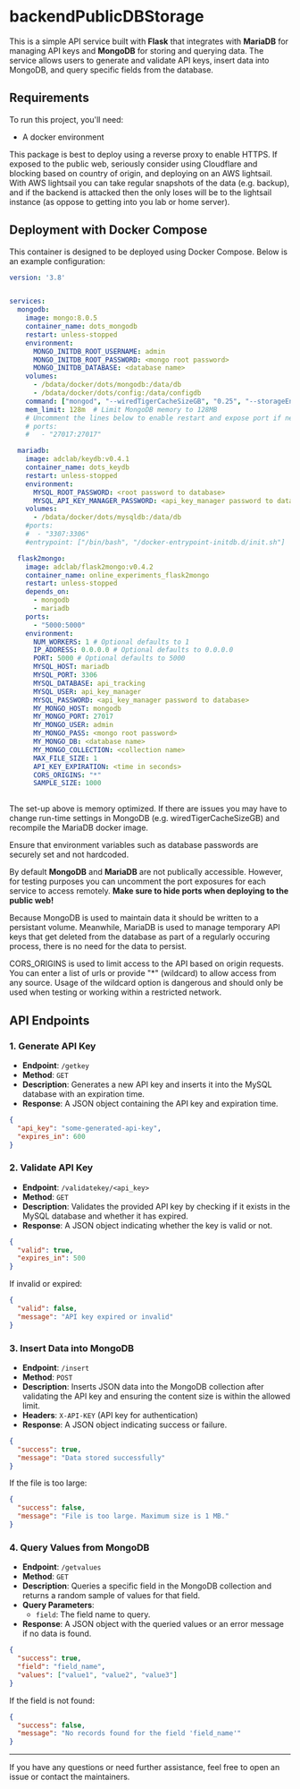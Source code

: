 # backendPublicDBStorage
This is a simple API service built with **Flask** that integrates with **MariaDB** for managing API keys and **MongoDB** for storing and querying data. The service allows users to generate and validate API keys, insert data into MongoDB, and query specific fields from the database.

## Requirements
To run this project, you'll need:
- A docker environment

This package is best to deploy using a reverse proxy to enable HTTPS.  If exposed to the public web, seriously consider using Cloudflare and blocking based on country of origin, and deploying on an AWS lightsail.  With AWS lightsail you can take regular snapshots of the data (e.g. backup), and if the backend is attacked then the only loses will be to the lightsail instance (as oppose to getting into you lab or home server).  

## Deployment with Docker Compose
This container is designed to be deployed using Docker Compose. Below is an example configuration:

```yaml
version: '3.8'


services:
  mongodb:
    image: mongo:8.0.5
    container_name: dots_mongodb
    restart: unless-stopped
    environment:
      MONGO_INITDB_ROOT_USERNAME: admin
      MONGO_INITDB_ROOT_PASSWORD: <mongo root password>
      MONGO_INITDB_DATABASE: <database name>
    volumes:
      - /bdata/docker/dots/mongodb:/data/db
      - /bdata/docker/dots/config:/data/configdb
    command: ["mongod", "--wiredTigerCacheSizeGB", "0.25", "--storageEngine", "wiredTiger", "--bind_ip_all"]
    mem_limit: 128m  # Limit MongoDB memory to 128MB
    # Uncomment the lines below to enable restart and expose port if necessary
    # ports:
    #   - "27017:27017"

  mariadb:
    image: adclab/keydb:v0.4.1
    container_name: dots_keydb
    restart: unless-stopped
    environment:
      MYSQL_ROOT_PASSWORD: <root password to database>
      MYSQL_API_KEY_MANAGER_PASSWORD: <api_key_manager password to database>
    volumes:
      - /bdata/docker/dots/mysqldb:/data/db
    #ports:
    #  - "3307:3306"
    #entrypoint: ["/bin/bash", "/docker-entrypoint-initdb.d/init.sh"]

  flask2mongo:
    image: adclab/flask2mongo:v0.4.2
    container_name: online_experiments_flask2mongo
    restart: unless-stopped
    depends_on:
      - mongodb
      - mariadb
    ports:
      - "5000:5000"
    environment:
      NUM_WORKERS: 1 # Optional defaults to 1
      IP_ADDRESS: 0.0.0.0 # Optional defaults to 0.0.0.0
      PORT: 5000 # Optional defaults to 5000
      MYSQL_HOST: mariadb
      MYSQL_PORT: 3306
      MYSQL_DATABASE: api_tracking
      MYSQL_USER: api_key_manager
      MYSQL_PASSWORD: <api_key_manager password to database>
      MY_MONGO_HOST: mongodb
      MY_MONGO_PORT: 27017
      MY_MONGO_USER: admin
      MY_MONGO_PASS: <mongo root password>
      MY_MONGO_DB: <database name>
      MY_MONGO_COLLECTION: <collection name>
      MAX_FILE_SIZE: 1
      API_KEY_EXPIRATION: <time in seconds>
      CORS_ORIGINS: "*"
      SAMPLE_SIZE: 1000
      

```
The set-up above is memory optimized.  If there are issues you may have to change run-time settings in MongoDB (e.g. wiredTigerCacheSizeGB) and recompile the MariaDB docker image.

Ensure that environment variables such as database passwords are securely set and not hardcoded.

By default **MongoDB** and **MariaDB** are not publically accessible.  However, for testing purposes you can uncomment the port exposures for each service to access remotely.  **Make sure to hide ports when deploying to the public web!**   

Because MongoDB is used to maintain data it should be written to a persistant volume.  Meanwhile, MariaDB is used to manage temporary API keys that get deleted from the database as part of a regularly occuring process, there is no need for the data to persist.

CORS_ORIGINS is used to limit access to the API based on origin requests.  You can enter a list of urls or provide "*" (wildcard) to allow access from any source.  Usage of the wildcard option is dangerous and should only be used when testing or working within a restricted network.

## API Endpoints

### 1. **Generate API Key**

- **Endpoint**: `/getkey`
- **Method**: `GET`
- **Description**: Generates a new API key and inserts it into the MySQL database with an expiration time.
- **Response**: A JSON object containing the API key and expiration time.

```json
{
  "api_key": "some-generated-api-key",
  "expires_in": 600
}
```

### 2. **Validate API Key**

- **Endpoint**: `/validatekey/<api_key>`
- **Method**: `GET`
- **Description**: Validates the provided API key by checking if it exists in the MySQL database and whether it has expired.
- **Response**: A JSON object indicating whether the key is valid or not.

```json
{
  "valid": true,
  "expires_in": 500
}
```

If invalid or expired:

```json
{
  "valid": false,
  "message": "API key expired or invalid"
}
```

### 3. **Insert Data into MongoDB**

- **Endpoint**: `/insert`
- **Method**: `POST`
- **Description**: Inserts JSON data into the MongoDB collection after validating the API key and ensuring the content size is within the allowed limit.
- **Headers**: `X-API-KEY` (API key for authentication)
- **Response**: A JSON object indicating success or failure.

```json
{
  "success": true,
  "message": "Data stored successfully"
}
```

If the file is too large:

```json
{
  "success": false,
  "message": "File is too large. Maximum size is 1 MB."
}
```

### 4. **Query Values from MongoDB**

- **Endpoint**: `/getvalues`
- **Method**: `GET`
- **Description**: Queries a specific field in the MongoDB collection and returns a random sample of values for that field.
- **Query Parameters**:
  - `field`: The field name to query.
- **Response**: A JSON object with the queried values or an error message if no data is found.

```json
{
  "success": true,
  "field": "field_name",
  "values": ["value1", "value2", "value3"]
}
```

If the field is not found:

```json
{
  "success": false,
  "message": "No records found for the field 'field_name'"
}
```


---

If you have any questions or need further assistance, feel free to open an issue or contact the maintainers.
